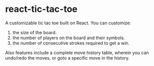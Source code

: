 # react-tic-tac-toe

A customizable tic tac toe built on React. You can customize:

1. the size of the board.
2. the number of players on the board and their symbols.
3. the number of consecutive strokes required to get a win.

Also features include a complete move history table, wherein you can undo/redo the moves, or goto a specific move in the history.
